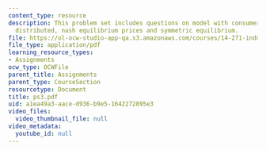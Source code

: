 ```yaml
---
content_type: resource
description: This problem set includes questions on model with consumers uniformly
  distributed, nash equilibrium prices and symmetric equilibrium.
file: https://ol-ocw-studio-app-qa.s3.amazonaws.com/courses/14-271-industrial-organization-i-fall-2005/a1ea49a3aaced936b9e51642272895e3_ps3.pdf
file_type: application/pdf
learning_resource_types:
- Assignments
ocw_type: OCWFile
parent_title: Assignments
parent_type: CourseSection
resourcetype: Document
title: ps3.pdf
uid: a1ea49a3-aace-d936-b9e5-1642272895e3
video_files:
  video_thumbnail_file: null
video_metadata:
  youtube_id: null
---
```

